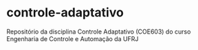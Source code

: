 # controle-adaptativo
Repositório da disciplina Controle Adaptativo (COE603) do curso Engenharia de Controle e Automação da UFRJ
